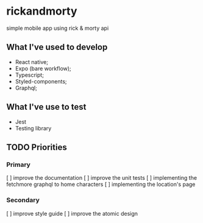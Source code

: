 # rickandmorty
simple mobile app using rick & morty api

## What I've used to develop
- React native;
- Expo (bare workflow);
- Typescript;
- Styled-components;
- Graphql;

## What I've use to test
- Jest
- Testing library


## TODO Priorities

### Primary
[ ] improve the documentation
[ ] improve the unit tests
[ ] implementing the fetchmore graphql to home characters
[ ] implementing the location's page

### Secondary
[ ] improve style guide
[ ] improve the atomic design
